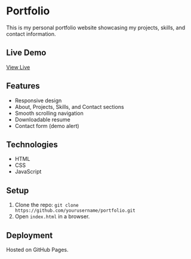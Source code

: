 # Portfolio

This is my personal portfolio website showcasing my projects, skills, and contact information.

## Live Demo
[View Live](https://yourusername.github.io/portfolio)

## Features
- Responsive design
- About, Projects, Skills, and Contact sections
- Smooth scrolling navigation
- Downloadable resume
- Contact form (demo alert)

## Technologies
- HTML
- CSS
- JavaScript

## Setup
1. Clone the repo: `git clone https://github.com/yourusername/portfolio.git`
2. Open `index.html` in a browser.

## Deployment
Hosted on GitHub Pages.